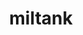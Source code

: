 ---
id: 241
title: miltank
types: [normal]
image: https://raw.githubusercontent.com/PokeAPI/sprites/master/sprites/pokemon/241.png
---